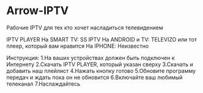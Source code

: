 # Arrow-IPTV

Рабочие IPTV для тех кто хочет насладиться телевидением

IPTV PLAYER
На SMART TV: SS IPTV
На ANDROID и TV: TELEVIZO или тот плеер, который вам нравится
На IPHONE: Неизвестно

Инструкция:
1.На ваших устройствах должен быть подключен к Интернету
2.Скачать IPTV PLAYER, который указан сверху
3.Скачать и добавить наш плейлист
4.Нажать кнопку готово
5.Обновите программу передач и ждать пока он не обновится
6.Включайте ваш любимый телеканал
7.Наслаждайтесь
